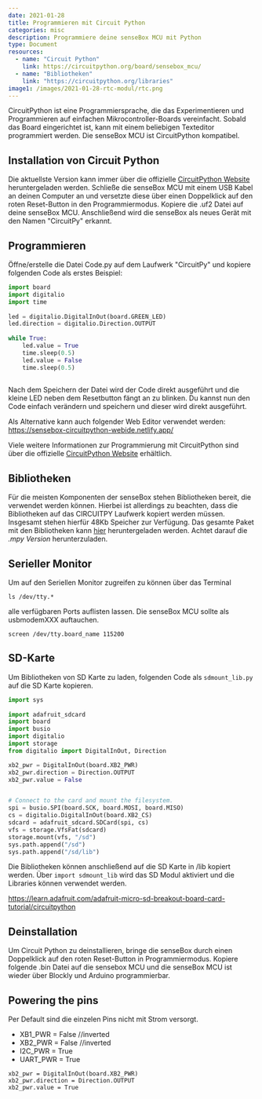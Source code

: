 ```yaml
---
date: 2021-01-28
title: Programmieren mit Circuit Python
categories: misc
description: Programmiere deine senseBox MCU mit Python
type: Document
resources:
  - name: "Circuit Python"
    link: https://circuitpython.org/board/sensebox_mcu/
  - name: "Bibliotheken"
    link: "https://circuitpython.org/libraries"
image1: /images/2021-01-28-rtc-modul/rtc.png
---
```


CircuitPython ist eine Programmiersprache, die das Experimentieren und Programmieren auf einfachen Mikrocontroller-Boards vereinfacht. Sobald das Board eingerichtet ist, kann mit einem beliebigen Texteditor programmiert werden. Die senseBox MCU ist CircuitPython kompatibel.

## Installation von Circuit Python

Die aktuellste Version kann immer über die offizielle [CircuitPython Website](https://circuitpython.org/board/sensebox_mcu/) heruntergeladen werden. 
Schließe die senseBox MCU mit einem USB Kabel an deinen Computer an und versetzte diese über einen Doppelklick auf den roten Reset-Button in den Programmiermodus. Kopiere die .uf2 Datei auf deine senseBox MCU. Anschließend wird die senseBox als neues Gerät mit den Namen "CircuitPy" erkannt.

## Programmieren

Öffne/erstelle die Datei Code.py auf dem Laufwerk "CircuitPy" und kopiere folgenden Code als erstes Beispiel:

```python
import board
import digitalio
import time
 
led = digitalio.DigitalInOut(board.GREEN_LED)
led.direction = digitalio.Direction.OUTPUT
 
while True:
    led.value = True
    time.sleep(0.5)
    led.value = False
    time.sleep(0.5)
    
```    

Nach dem Speichern der Datei wird der Code direkt ausgeführt und die kleine LED neben dem Resetbutton fängt an zu blinken. Du kannst nun den Code einfach verändern und speichern und dieser wird direkt ausgeführt.

Als Alternative kann auch folgender Web Editor verwendet werden:
https://sensebox-circuitpython-webide.netlify.app/


Viele weitere Informationen zur Programmierung mit CircuitPython sind über die offizielle [CircuitPython Website](https://circuitpython.org/awesome) erhältlich.

## Bibliotheken
Für die meisten Komponenten der senseBox stehen Bibliotheken bereit, die verwendet werden können. Hierbei ist allerdings zu beachten, dass die Bibliotheken auf das CIRCUITPY Laufwerk kopiert werden müssen. Insgesamt stehen hierfür 48Kb Speicher zur Verfügung. Das gesamte Paket mit den Bibliotheken kann [hier](https://circuitpython.org/libraries) heruntergeladen werden. Achtet darauf die *.mpy Version* herunterzuladen. 

## Serieller Monitor
Um auf den Seriellen Monitor zugreifen zu können über das Terminal 
```
ls /dev/tty.*
```
alle verfügbaren Ports auflisten lassen. Die senseBox MCU sollte als usbmodemXXX auftauchen.
```
screen /dev/tty.board_name 115200
```

## SD-Karte
Um Bibliotheken von SD Karte zu laden, folgenden Code als `sdmount_lib.py` auf die SD Karte kopieren.

```python
import sys
 
import adafruit_sdcard
import board
import busio
import digitalio
import storage
from digitalio import DigitalInOut, Direction 

xb2_pwr = DigitalInOut(board.XB2_PWR)
xb2_pwr.direction = Direction.OUTPUT
xb2_pwr.value = False


# Connect to the card and mount the filesystem.
spi = busio.SPI(board.SCK, board.MOSI, board.MISO)
cs = digitalio.DigitalInOut(board.XB2_CS)
sdcard = adafruit_sdcard.SDCard(spi, cs)
vfs = storage.VfsFat(sdcard)
storage.mount(vfs, "/sd")
sys.path.append("/sd")
sys.path.append("/sd/lib")
```

Die Bibliotheken können anschließend auf die SD Karte in /lib kopiert werden. 
Über `import sdmount_lib` wird das SD Modul aktiviert und die Libraries können verwendet werden.

https://learn.adafruit.com/adafruit-micro-sd-breakout-board-card-tutorial/circuitpython

## Deinstallation
Um Circuit Python zu deinstallieren, bringe die senseBox durch einen Doppelklick auf den roten Reset-Button in Programmiermodus. Kopiere folgende .bin Datei auf die sensebox MCU und die senseBox MCU ist wieder über Blockly und Arduino programmierbar.

## Powering the pins
Per Default sind die einzelen Pins nicht mit Strom versorgt. 
* XB1_PWR = False //inverted
* XB2_PWR = False //inverted
* I2C_PWR = True
* UART_PWR = True

```
xb2_pwr = DigitalInOut(board.XB2_PWR)
xb2_pwr.direction = Direction.OUTPUT
xb2_pwr.value = True
```

